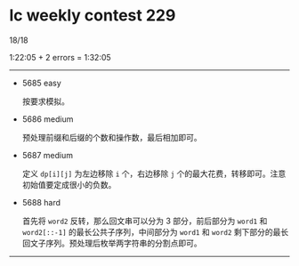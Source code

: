 # lc weekly contest 229

18/18

1:22:05 + 2 errors = 1:32:05

------

- 5685 easy

    按要求模拟。

- 5686 medium

    预处理前缀和后缀的个数和操作数，最后相加即可。

- 5687 medium

    定义 `dp[i][j]` 为左边移除 `i` 个，右边移除 `j` 个的最大花费，转移即可。注意初始值要定成很小的负数。

- 5688 hard

    首先将 `word2` 反转，那么回文串可以分为 3 部分，前后部分为 `word1` 和 `word2[::-1]` 的最长公共子序列，中间部分为 `word1` 和 `word2` 剩下部分的最长回文子序列。预处理后枚举两字符串的分割点即可。

------